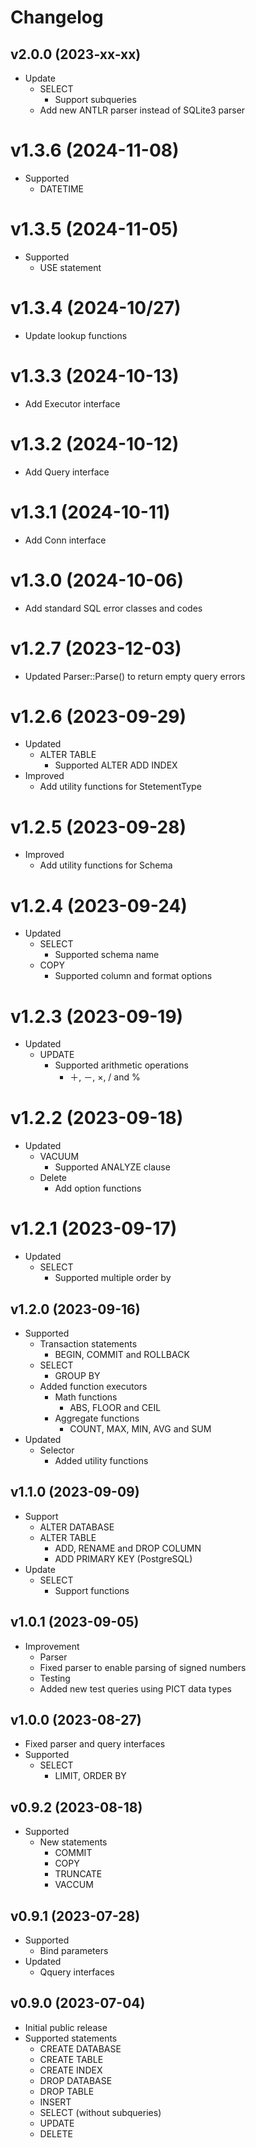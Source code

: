 # Changelog

## v2.0.0 (2023-xx-xx)
- Update
  - SELECT
    - Support subqueries
  - Add new ANTLR parser instead of SQLite3 parser

# v1.3.6 (2024-11-08)
- Supported
  - DATETIME

# v1.3.5 (2024-11-05)
- Supported
  - USE statement

# v1.3.4 (2024-10/27)
- Update lookup functions

# v1.3.3 (2024-10-13)
- Add Executor interface

# v1.3.2 (2024-10-12)
- Add Query interface

# v1.3.1 (2024-10-11)
- Add Conn interface

# v1.3.0 (2024-10-06)
- Add standard SQL error classes and codes

# v1.2.7 (2023-12-03)
- Updated Parser::Parse() to return empty query errors

# v1.2.6 (2023-09-29)
- Updated
  - ALTER TABLE
    - Supported ALTER ADD INDEX
- Improved
  - Add utility functions for StetementType

# v1.2.5 (2023-09-28)
- Improved
  - Add utility functions for Schema 

# v1.2.4 (2023-09-24)
- Updated
  - SELECT
    - Supported schema name
  - COPY
    - Supported column and format options

# v1.2.3 (2023-09-19)
- Updated
  - UPDATE
    - Supported arithmetic operations
      - ＋, －, ×, / and %

# v1.2.2 (2023-09-18)
- Updated
  - VACUUM
    - Supported ANALYZE clause
  - Delete
    - Add option functions

 # v1.2.1 (2023-09-17)
- Updated
  - SELECT
    - Supported multiple order by

## v1.2.0 (2023-09-16)
- Supported
  - Transaction statements
    - BEGIN, COMMIT and ROLLBACK
  - SELECT
    - GROUP BY
  - Added function executors
    - Math functions 
      - ABS, FLOOR and CEIL
    - Aggregate functions
      - COUNT, MAX, MIN, AVG and SUM
- Updated
  - Selector
    - Added utility functions 

## v1.1.0 (2023-09-09)
- Support
  - ALTER DATABASE
  - ALTER TABLE 
    - ADD, RENAME and DROP COLUMN
    - ADD PRIMARY KEY (PostgreSQL)
- Update
  - SELECT
    - Support functions

## v1.0.1 (2023-09-05)
- Improvement
  -  Parser
    -  Fixed parser to enable parsing of signed numbers
    - Testing
    - Added new test queries using PICT data types

## v1.0.0 (2023-08-27)
- Fixed parser and query interfaces
- Supported
  - SELECT
    - LIMIT, ORDER BY

## v0.9.2 (2023-08-18)
- Supported
  - New statements
    - COMMIT
    - COPY
    - TRUNCATE
    - VACCUM

## v0.9.1 (2023-07-28)
- Supported
  - Bind parameters
- Updated
  - Qquery interfaces

## v0.9.0 (2023-07-04)
- Initial public release  
- Supported statements
  - CREATE DATABASE
  - CREATE TABLE
  - CREATE INDEX
  - DROP DATABASE
  - DROP TABLE
  - INSERT
  - SELECT (without subqueries)
  - UPDATE
  - DELETE
